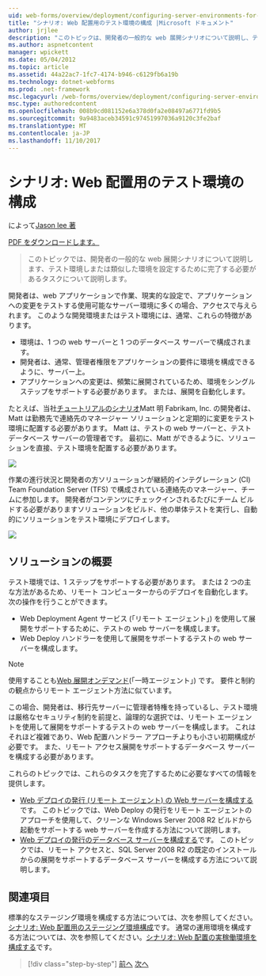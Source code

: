 ```yaml
---
uid: web-forms/overview/deployment/configuring-server-environments-for-web-deployment/scenario-configuring-a-test-environment-for-web-deployment
title: "シナリオ: Web 配置用のテスト環境の構成 |Microsoft ドキュメント"
author: jrjlee
description: "このトピックは、開発者の一般的な web 展開シナリオについて説明し、テスト環境または、si を設定するために完了する必要があるタスクについて説明しています."
ms.author: aspnetcontent
manager: wpickett
ms.date: 05/04/2012
ms.topic: article
ms.assetid: 44a22ac7-1fc7-4174-b946-c6129fb6a19b
ms.technology: dotnet-webforms
ms.prod: .net-framework
msc.legacyurl: /web-forms/overview/deployment/configuring-server-environments-for-web-deployment/scenario-configuring-a-test-environment-for-web-deployment
msc.type: authoredcontent
ms.openlocfilehash: 008b9cd081152e6a378d0fa2e08497a6771fd9b5
ms.sourcegitcommit: 9a9483aceb34591c97451997036a9120c3fe2baf
ms.translationtype: MT
ms.contentlocale: ja-JP
ms.lasthandoff: 11/10/2017
---
```

<a name="scenario-configuring-a-test-environment-for-web-deployment"></a>シナリオ: Web 配置用のテスト環境の構成
====================
によって[Jason lee 著](https://github.com/jrjlee)

[PDF をダウンロードします。](https://msdnshared.blob.core.windows.net/media/MSDNBlogsFS/prod.evol.blogs.msdn.com/CommunityServer.Blogs.Components.WeblogFiles/00/00/00/63/56/8130.DeployingWebAppsInEnterpriseScenarios.pdf)

> このトピックでは、開発者の一般的な web 展開シナリオについて説明します、テスト環境しまたは類似した環境を設定するために完了する必要があるタスクについて説明します。


開発者は、web アプリケーションで作業、現実的な設定で、アプリケーションへの変更をテストする使用可能なサーバー環境に多くの場合、アクセスで与えられます。 このような開発環境またはテスト環境には、通常、これらの特徴があります。

- 環境は、1 つの web サーバーと 1 つのデータベース サーバーで構成されます。
- 開発者は、通常、管理者権限をアプリケーションの要件に環境を構成できるように、サーバー上。
- アプリケーションへの変更は、頻繁に展開されているため、環境をシングル ステップをサポートする必要があります。 または、展開を自動化します。

たとえば、当社[チュートリアルのシナリオ](../deploying-web-applications-in-enterprise-scenarios/enterprise-web-deployment-scenario-overview.md)Matt 明 Fabrikam, Inc. の開発者は、Matt は勤務先で連絡先のマネージャー ソリューションと定期的に変更をテスト環境に配置する必要があります。 Matt は、テストの web サーバーと、テスト データベース サーバーの管理者です。 最初に、Matt ができるように、ソリューションを直接、テスト環境を配置する必要があります。

![](scenario-configuring-a-test-environment-for-web-deployment/_static/image1.png)

作業の進行状況と開発者の方ソリューションが継続的インテグレーション (CI) Team Foundation Server (TFS) で構成されている連絡先のマネージャー、チームに参加します。 開発者がコンテンツにチェックインされるたびにチーム ビルドする必要がありますソリューションをビルド、他の単体テストを実行し、自動的にソリューションをテスト環境にデプロイします。

![](scenario-configuring-a-test-environment-for-web-deployment/_static/image2.png)

## <a name="solution-overview"></a>ソリューションの概要

テスト環境では、1 ステップをサポートする必要があります。 または 2 つの主な方法があるため、リモート コンピューターからのデプロイを自動化します。 次の操作を行うことができます。

- Web Deployment Agent サービス (「リモート エージェント」) を使用して展開をサポートするために、テストの web サーバーを構成します。
- Web Deploy ハンドラーを使用して展開をサポートするテストの web サーバーを構成します。

> [!NOTE]
> 使用することも[Web 展開オンデマンド](https://technet.microsoft.com/en-us/library/ee517345(WS.10).aspx)(「一時エージェント」) です。 要件と制約の観点からリモート エージェント方法に似ています。


この場合、開発者は、移行先サーバーに管理者特権を持っているし、テスト環境は厳格なセキュリティ制約を前提と、論理的な選択では、リモート エージェントを使用して展開をサポートするテストの web サーバーを構成します。 これはそれほど複雑であり、Web 配置ハンドラー アプローチよりも小さい初期構成が必要です。 また、リモート アクセス展開をサポートするデータベース サーバーを構成する必要があります。

これらのトピックでは、これらのタスクを完了するために必要なすべての情報を提供します。

- [Web デプロイの発行 (リモート エージェント) の Web サーバーを構成する](configuring-a-web-server-for-web-deploy-publishing-remote-agent.md)です。 このトピックでは、Web Deploy の発行をリモート エージェントのアプローチを使用して、クリーンな Windows Server 2008 R2 ビルドから起動をサポートする web サーバーを作成する方法について説明します。
- [Web デプロイの発行のデータベース サーバーを構成する](configuring-a-database-server-for-web-deploy-publishing.md)です。 このトピックでは、リモート アクセスと、SQL Server 2008 R2 の既定のインストールからの展開をサポートするデータベース サーバーを構成する方法について説明します。

## <a name="further-reading"></a>関連項目

標準的なステージング環境を構成する方法については、次を参照してください。[シナリオ: Web 配置用のステージング環境構成](scenario-configuring-a-staging-environment-for-web-deployment.md)です。 通常の運用環境を構成する方法については、次を参照してください。[シナリオ: Web 配置の実稼働環境を構成する](scenario-configuring-a-production-environment-for-web-deployment.md)です。

>[!div class="step-by-step"]
[前へ](choosing-the-right-approach-to-web-deployment.md)
[次へ](scenario-configuring-a-staging-environment-for-web-deployment.md)
